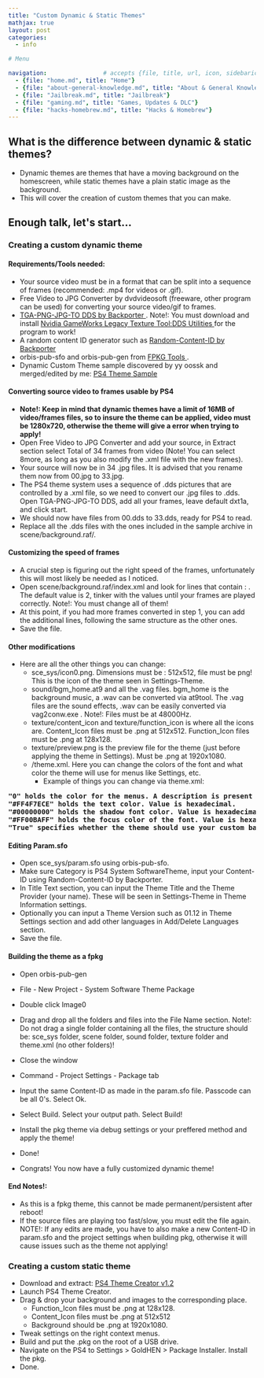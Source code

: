 ```yaml
---
title: "Custom Dynamic & Static Themes"
mathjax: true
layout: post
categories:
  - info

# Menu

navigation:                # accepts {file, title, url, icon, sidebaricon}
  - {file: "home.md", title: "Home"}
  - {file: "about-general-knowledge.md", title: "About & General Knowledge"}
  - {file: "Jailbreak.md", title: "Jailbreak"}
  - {file: "gaming.md", title: "Games, Updates & DLC"}
  - {file: "hacks-homebrew.md", title: "Hacks & Homebrew"}
---
```


## What is the difference between dynamic & static themes?

* Dynamic themes are themes that have a moving background on the homescreen, while static themes have a plain static image as the background.
* This will cover the creation of custom themes that you can make.

## Enough talk, let's start...

### Creating a custom dynamic theme

#### Requirements/Tools needed:
* Your source video must be in a format that can be split into a sequence of frames (recommended: .mp4 for videos or .gif).
* Free Video to JPG Converter by dvdvideosoft (freeware, other program can be used) for converting your source video/gif to frames.
* <a href="https://github.com/Backporter/TGA-PNG-JPG-TO-DDS"> TGA-PNG-JPG-TO DDS by Backporter </a>. Note!: You must download and install <a href="https://developer.nvidia.com/legacy-texture-tools"> Nvidia GameWorks Legacy Texture Tool:DDS Utilities </a> for the program to work!
* A random content ID generator such as <a href="https://github.com/Backporter/Random-Content-ID"> Random-Content-ID by Backporter </a>
* orbis-pub-sfo and orbis-pub-gen from <a href="https://github.com/CyB1K/PS4-Fake-PKG-Tools-3.87/archive/refs/heads/main.zip"> FPKG Tools </a>.
* Dynamic Custom Theme sample discovered by yy oossk and merged/edited by me: <a href="https://github.com/florinsdistortedvision/PS4DynamicThemeSample/archive/refs/heads/main.zip/"> PS4 Theme Sample </a>


#### Converting source video to frames usable by PS4

 * **Note!: Keep in mind that dynamic themes have a limit of 16MB of video/frames files, so to insure the theme can be applied, video must be 1280x720, otherwise the theme will give a error when trying to apply!**
* Open Free Video to JPG Converter and add your source, in Extract section select Total of 34 frames from video (Note! You can select 8more, as long as you also modify the .xml file with the new frames).
* Your source will now be in 34 .jpg files. It is advised that you rename them now from 00.jpg to 33.jpg.
* The PS4 theme system uses a sequence of .dds pictures that are controlled by a .xml file, so we need to convert our .jpg files to .dds. Open TGA-PNG-JPG-TO DDS, add all your frames, leave default dxt1a, and click start.
* We should now have files from 00.dds to 33.dds, ready for PS4 to read.
* Replace all the .dds files with the ones included in the sample archive in scene/background.raf/.

#### Customizing the speed of frames

* A crucial step is figuring out the right speed of the frames, unfortunately this will most likely be needed as I noticed.
* Open scene/background.raf/index.xml and look for lines that contain : <case wait="2">. The default value is 2, tinker with the values until your frames are played correctly. Note!: You must change all of them!
* At this point, if you had more frames converted in step 1, you can add the additional lines, following the same structure as the other ones.
* Save the file.

#### Other modifications

* Here are all the other things you can change:
   * sce_sys/icon0.png. Dimensions must be : 512x512, file must be png! This is the icon of the theme seen in Settings-Theme.
   * sound/bgm_home.at9 and all the .vag files. bgm_home is the background music, a .wav can be converted via at9tool. The .vag files are the sound effects, .wav can be easily converted via vag2conw.exe . Note!: Files must be at 48000Hz.
   * texture/content_icon and texture/function_icon is where all the icons are. Content_Icon files must be .png at 512x512. Function_Icon files must be .png at 128x128.
   * texture/preview.png is the preview file for the theme (just before applying the theme in Settings). Must be .png at 1920x1080.
   * /theme.xml. Here you can change the colors of the font and what color the theme will use for menus like Settings, etc. 
        * Example of things you can change via theme.xml:

<pre>
<strong>"<themecolor>0</themecolor>" holds the color for the menus. A description is present inside the .xml file telling which color is which number (ex: 1=pink, 2=red, etc)</strong>
<strong>"<fontcolor>#FF4F7ECE</fontcolor>" holds the text color. Value is hexadecimal.</strong>
<strong>"<fontshadowcolor>#00000000</fontshadowcolor>" holds the shadow font color. Value is hexadecimal.</strong>
<strong>"<focuscolor>#FF00BAFF</focuscolor>" holds the focus color of the font. Value is hexadecimal.</strong>
<strong>"<homebgm-enable>True</homebgm-enable>" specifies whether the theme should use your custom background music or the default one. True=custom, False=default.</strong>
</pre>
  
#### Editing Param.sfo

* Open sce_sys/param.sfo using orbis-pub-sfo.
* Make sure Category is PS4 System SoftwareTheme, input your Content-ID using Random-Content-ID by Backporter.
* In Title Text section, you can input the Theme Title and the Theme Provider (your name). These will be seen in Settings-Theme in Theme Information settings.
* Optionally you can input a Theme Version such as 01.12 in Theme Settings section and add other languages in Add/Delete Languages section.
* Save the file.

#### Building the theme as a fpkg

* Open orbis-pub-gen
* File - New Project - System Software Theme Package
* Double click Image0
* Drag and drop all the folders and files into the File Name section. Note!: Do not drag a single folder containing all the files, the structure should be: sce_sys folder, scene folder, sound folder, texture folder and theme.xml (no other folders)!
* Close the window
* Command - Project Settings - Package tab
* Input the same Content-ID as made in the param.sfo file. Passcode can be all 0's. Select Ok.
* Select Build. Select your output path. Select Build!
* Install the pkg theme via debug settings or your preffered method and apply the theme!
* Done!

* Congrats! You now have a fully customized dynamic theme!

#### End Notes!:
* As this is a fpkg theme, this cannot be made permanent/persistent after reboot!
* If the source files are playing too fast/slow, you must edit the <case wait="2"> file again. NOTE!: If any edits are made, you have to also make a new Content-ID in param.sfo and the project settings when building pkg, otherwise it will cause issues such as the theme not applying!
  
  
### Creating a custom static theme
  
* Download and extract:
  <a href="https://anonfiles.com/j0y2T0Bfx6/PS4_Theme_Creator_1.2_zip"> PS4 Theme Creator v1.2 </a>
* Launch PS4 Theme Creator.
* Drag & drop your background and images to the corresponding place.
     * Function_Icon files must be .png at 128x128.
     * Content_Icon files must be .png at 512x512
     * Background should be .png at 1920x1080.
* Tweak settings on the right context menus.
* Build and put the .pkg on the root of a USB drive.
* Navigate on the PS4 to Settings > GoldHEN > Package Installer. Install the pkg.
* Done.
